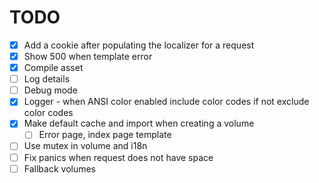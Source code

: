 # TODO

- [x] Add a cookie after populating the localizer for a request
- [x] Show 500 when template error
- [x] Compile asset
- [ ] Log details
- [ ] Debug mode
- [x] Logger - when ANSI color enabled include color codes if not exclude color codes
- [x] Make default cache and import when creating a volume
    - [ ] Error page, index page template
- [ ] Use mutex in volume and i18n
- [ ] Fix panics when request does not have space
- [ ] Fallback volumes